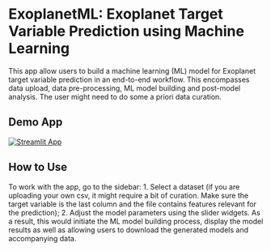 # ExoplanetML: Exoplanet Target Variable Prediction using Machine Learning

This app allow users to build a machine learning (ML) model for Exoplanet target variable prediction in an end-to-end workflow. This encompasses data upload, data pre-processing, ML model building and post-model analysis. The user might need to do some a priori data curation.

## Demo App

[![Streamlit App](https://static.streamlit.io/badges/streamlit_badge_black_white.svg)](https://exoplanetaiml.streamlit.app/)

## How to Use

To work with the app, go to the sidebar: 1. Select a dataset (if you are uploading your own csv, it might require a bit of curation. Make sure the target variable is the last column and the file contains features relevant for the prediction); 2. Adjust the model parameters using the slider widgets. As a result, this would initiate the ML model building process, display the model results as well as allowing users to download the generated models and accompanying data.
